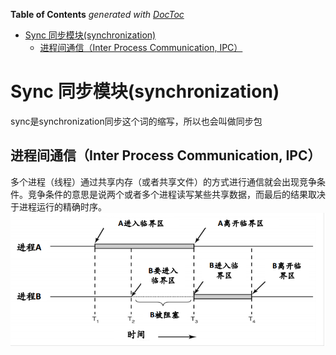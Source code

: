 <!-- START doctoc generated TOC please keep comment here to allow auto update -->
<!-- DON'T EDIT THIS SECTION, INSTEAD RE-RUN doctoc TO UPDATE -->
**Table of Contents**  *generated with [DocToc](https://github.com/thlorenz/doctoc)*

- [Sync 同步模块(synchronization)](#sync-%E5%90%8C%E6%AD%A5%E6%A8%A1%E5%9D%97synchronization)
  - [进程间通信（Inter Process Communication, IPC）](#%E8%BF%9B%E7%A8%8B%E9%97%B4%E9%80%9A%E4%BF%A1inter-process-communication-ipc)

<!-- END doctoc generated TOC please keep comment here to allow auto update -->

# Sync 同步模块(synchronization)

sync是synchronization同步这个词的缩写，所以也会叫做同步包

## 进程间通信（Inter Process Communication, IPC）

多个进程（线程）通过共享内存（或者共享文件）的方式进行通信就会出现竞争条件。竞争条件的意思是说两个或者多个进程读写某些共享数据，而最后的结果取决于进程运行的精确时序。
![](.sync_images/ipc1.png)